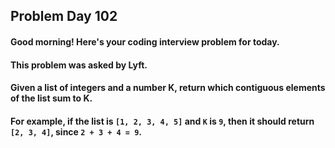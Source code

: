 ## Problem Day 102
#### Good morning! Here's your coding interview problem for today.

#### This problem was asked by Lyft.

#### Given a list of integers and a number K, return which contiguous elements of the list sum to K.
#### For example, if the list is ```[1, 2, 3, 4, 5]``` and ```K``` is ```9```, then it should return ```[2, 3, 4]```, since ```2 + 3 + 4 = 9```.
